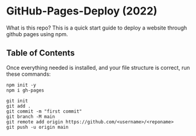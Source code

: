 # GitHub-Pages-Deploy (2022)

What is this repo? This is a quick start guide to deploy a website through github pages using npm.

## Table of Contents



Once everything needed is installed, and your file structure is correct,
run these commands:
```
npm init -y
npm i gh-pages
```

```
git init
git add .
git commit -m "first commit"
git branch -M main
git remote add origin https://github.com/<username>/<reponame>
git push -u origin main
```
